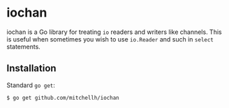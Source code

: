 # iochan

iochan is a Go library for treating `io` readers and writers like channels.
This is useful when sometimes you wish to use `io.Reader` and such in `select`
statements.

## Installation

Standard `go get`:

```
$ go get github.com/mitchellh/iochan
```
